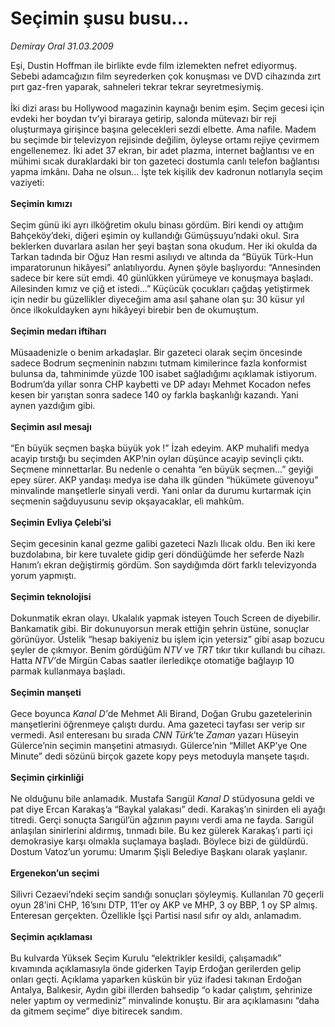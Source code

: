 # Seçimin şusu busu...

*Demiray Oral 31.03.2009*

<div class="taraf_structure_2col_1zq">
<div class="margen_n">



 <p>Eşi, Dustin Hoffman ile birlikte evde film izlemekten nefret ediyormuş. Sebebi adamcağızın film seyrederken çok konuşması ve DVD cihazında zırt pırt gaz-fren yaparak, sahneleri tekrar tekrar seyretmesiymiş. <br/><br/>İki dizi arası bu Hollywood magazinin kaynağı benim eşim. Seçim gecesi için evdeki her boydan tv’yi biraraya getirip, salonda mütevazı bir reji oluşturmaya girişince başına gelecekleri sezdi elbette. Ama nafile. Madem bu seçimde bir televizyon rejisinde değilim, öyleyse ortamı rejiye çevirmem engellenemez. İki adet 37 ekran, bir adet plazma, internet bağlantısı ve en mühimi sıcak duraklardaki bir ton gazeteci dostumla canlı telefon bağlantısı yapma imkânı. Daha ne olsun... İşte tek kişilik dev kadronun notlarıyla seçim vaziyeti:<b> <br/><br/>Seçimin kımızı</b> <br/><br/>Seçim günü iki ayrı ilköğretim okulu binası gördüm. Biri kendi oy attığım Bahçeköy’deki, diğeri eşimin oy kullandığı Gümüşsuyu’ndaki okul. Sıra beklerken duvarlara asılan her şeyi baştan sona okudum. Her iki okulda da Tarkan tadında bir Oğuz Han resmi asılıydı ve altında da “Büyük Türk-Hun imparatorunun hikâyesi” anlatılıyordu. Aynen şöyle başlıyordu: “Annesinden sadece bir kere süt emdi. 40 günlükken yürümeye ve konuşmaya başladı. Ailesinden kımız ve çiğ et istedi...” Küçücük çocukları çağdaş yetiştirmek için nedir bu güzellikler diyeceğim ama asıl şahane olan şu: 30 küsur yıl önce ilkokuldayken aynı hikâyeyi birebir ben de okumuştum.<b> <br/><br/>Seçimin medarı iftiharı </b><br/><br/>Müsaadenizle o benim arkadaşlar. Bir gazeteci olarak seçim öncesinde sadece Bodrum seçmeninin nabzını tutmam kimilerince fazla konformist bulunsa da, tahminimde yüzde 100 isabet sağladığımı açıklamak istiyorum. Bodrum’da yıllar sonra CHP kaybetti ve DP adayı Mehmet Kocadon nefes kesen bir yarıştan sonra sadece 140 oy farkla başkanlığı kazandı. Yani aynen yazdığım gibi.<b> <br/><br/>Seçimin asıl mesajı</b> <br/><br/>“En büyük seçmen başka büyük yok !” İzah edeyim. AKP muhalifi medya acayip tırstığı bu seçimden AKP’nin oyları düşünce acayip sevinçli çıktı. Seçmene minnettarlar. Bu nedenle o cenahta “en büyük seçmen...” geyiği epey sürer. AKP yandaşı medya ise daha ilk günden “hükümete güvenoyu” minvalinde manşetlerle sinyali verdi. Yani onlar da durumu kurtarmak için seçmenin sağduyusunu sevip okşayacaklar, eli mahkûm.<b> <br/><br/>Seçimin Evliya Çelebi’si</b> <br/><br/>Seçim gecesinin kanal gezme galibi gazeteci Nazlı Ilıcak oldu. Ben iki kere buzdolabına, bir kere tuvalete gidip geri döndüğümde her seferde Nazlı Hanım’ı ekran değiştirmiş gördüm. Son saydığımda dört farklı televizyonda yorum yapmıştı.<b> <br/><br/>Seçimin teknolojisi</b> <br/><br/>Dokunmatik ekran olayı. Ukalalık yapmak isteyen Touch Screen de diyebilir. Bankamatik gibi. Bir dokunuyorsun merak ettiğin şehrin üstüne, sonuçlar görünüyor. Üstelik “hesap bakiyeniz bu işlem için yetersiz” gibi asap bozucu şeyler de çıkmıyor. Benim gördüğüm <i>NTV</i> ve <i>TRT</i> tıkır tıkır kullandı bu cihazı. Hatta <i>NTV’</i>de Mirgün Cabas saatler ilerledikçe otomatiğe bağlayıp 10 parmak kullanmaya başladı.<b> <br/><br/>Seçimin manşeti</b> <br/><br/>Gece boyunca <i>Kanal D’</i>de Mehmet Ali Birand, Doğan Grubu gazetelerinin manşetlerini öğrenmeye çalıştı durdu. Ama gazeteci tayfası ser verip sır vermedi. Asıl enteresanı bu sırada <i>CNN Türk</i>’te <i>Zaman</i> yazarı Hüseyin Gülerce’nin seçimin manşetini atmasıydı. Gülerce’nin “Millet AKP’ye One Minute” dedi sözünü birçok gazete kopy peys metoduyla manşete taşıdı.<b> <br/><br/>Seçimin çirkinliği</b> <br/><br/>Ne olduğunu bile anlamadık. Mustafa Sarıgül <i>Kanal D</i> stüdyosuna geldi ve pat diye Ercan Karakaş’a “Baykal yalakası” dedi. Karakaş’ın sinirden eli ayağı titredi. Gerçi sonuçta Sarıgül’ün ağzının payını verdi ama ne fayda. Sarıgül anlaşılan sinirlerini aldırmış, tınmadı bile. Bu kez gülerek Karakaş’ı parti içi demokrasiye karşı olmakla suçlamaya başladı. Böylece bizi de güldürdü. Dostum Vatoz’un yorumu: Umarım Şişli Belediye Başkanı olarak yaşlanır.<b> <br/><br/>Ergenekon’un seçimi</b> <br/><br/>Silivri Cezaevi’ndeki seçim sandığı sonuçları şöyleymiş. Kullanılan 70 geçerli oyun 28’ini CHP, 16’sını DTP, 11’er oy AKP ve MHP, 3 oy BBP, 1 oy SP almış. Enteresan gerçekten. Özellikle İşçi Partisi nasıl sıfır oy aldı, anlamadım.<b> <br/><br/>Seçimin açıklaması</b> <br/><br/>Bu kulvarda Yüksek Seçim Kurulu “elektrikler kesildi, çalışamadık” kıvamında açıklamasıyla önde giderken Tayip Erdoğan gerilerden gelip onları geçti. Açıklama yaparken küskün bir yüz ifadesi takınan Erdoğan Antalya, Balıkesir, Aydın gibi illerden bahsedip “o kadar çalıştım, şehrinize neler yaptım oy vermediniz” minvalinde konuştu. Bir ara açıklamasını “daha da gitmem seçime” diye bitirecek sandım.</p>
<br/>
<br/>
<br/>



<br/>


<div id="taraf_not">
</div>

</div>


</div>
